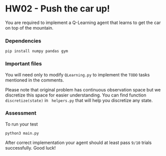 # HW02 - Push the car up!

You are required to implement a Q-Learning agent that learns to get the 
car on top of the mountain.

### Dependencies
```
pip install numpy pandas gym 
```
### Important files
You will need only to modify ``QLearning.py`` to implement the ``TODO`` tasks mentioned in the comments. 

Please note that original problem has continuous observation space but we discretize this space for easier understanding. You can find function `` discretize(state) `` in  `` helpers.py`` that will help you discretize any state.

### Assessment 
To run your test
```
python3 main.py
```
After correct implementation your agent should at least pass ``9/10`` trials successfully. Good luck!